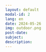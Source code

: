 ```yaml
---
layout: default
modal-id: 2
lang: en
date: 2024-05-26
img: outdoor.png
post-date: 
subject: 
description: 
---
```

